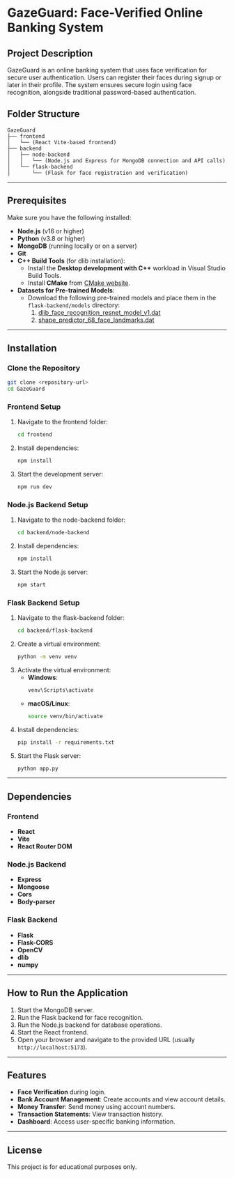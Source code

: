 # GazeGuard: Face-Verified Online Banking System

## Project Description
GazeGuard is an online banking system that uses face verification for secure user authentication. Users can register their faces during signup or later in their profile. The system ensures secure login using face recognition, alongside traditional password-based authentication.

## Folder Structure
```
GazeGuard
├── frontend
│   └── (React Vite-based frontend)
├── backend
│   ├── node-backend
│   │   └── (Node.js and Express for MongoDB connection and API calls)
│   └── flask-backend
│       └── (Flask for face registration and verification)
```

---

## Prerequisites
Make sure you have the following installed:
- **Node.js** (v16 or higher)
- **Python** (v3.8 or higher)
- **MongoDB** (running locally or on a server)
- **Git**
- **C++ Build Tools** (for dlib installation):
  - Install the **Desktop development with C++** workload in Visual Studio Build Tools.
  - Install **CMake** from [CMake website](https://cmake.org/download/).
- **Datasets for Pre-trained Models**:
  - Download the following pre-trained models and place them in the `flask-backend/models` directory:
    1. [dlib_face_recognition_resnet_model_v1.dat](http://dlib.net/files/dlib_face_recognition_resnet_model_v1.dat.bz2)
    2. [shape_predictor_68_face_landmarks.dat](http://dlib.net/files/shape_predictor_68_face_landmarks.dat.bz2)

---

## Installation

### Clone the Repository
```bash
git clone <repository-url>
cd GazeGuard
```

### Frontend Setup
1. Navigate to the frontend folder:
   ```bash
   cd frontend
   ```
2. Install dependencies:
   ```bash
   npm install
   ```
3. Start the development server:
   ```bash
   npm run dev
   ```

### Node.js Backend Setup
1. Navigate to the node-backend folder:
   ```bash
   cd backend/node-backend
   ```
2. Install dependencies:
   ```bash
   npm install
   ```
3. Start the Node.js server:
   ```bash
   npm start
   ```

### Flask Backend Setup
1. Navigate to the flask-backend folder:
   ```bash
   cd backend/flask-backend
   ```
2. Create a virtual environment:
   ```bash
   python -m venv venv
   ```
3. Activate the virtual environment:
   - **Windows**:
     ```bash
     venv\Scripts\activate
     ```
   - **macOS/Linux**:
     ```bash
     source venv/bin/activate
     ```
4. Install dependencies:
   ```bash
   pip install -r requirements.txt
   ```
5. Start the Flask server:
   ```bash
   python app.py
   ```

---

## Dependencies

### Frontend
- **React**
- **Vite**
- **React Router DOM**

### Node.js Backend
- **Express**
- **Mongoose**
- **Cors**
- **Body-parser**

### Flask Backend
- **Flask**
- **Flask-CORS**
- **OpenCV**
- **dlib**
- **numpy**

---

## How to Run the Application
1. Start the MongoDB server.
2. Run the Flask backend for face recognition.
3. Run the Node.js backend for database operations.
4. Start the React frontend.
5. Open your browser and navigate to the provided URL (usually `http://localhost:5173`).

---

## Features
- **Face Verification** during login.
- **Bank Account Management**: Create accounts and view account details.
- **Money Transfer**: Send money using account numbers.
- **Transaction Statements**: View transaction history.
- **Dashboard**: Access user-specific banking information.

---

## License
This project is for educational purposes only.
